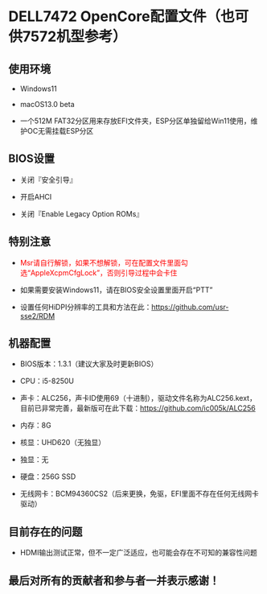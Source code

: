 # DELL7472 OpenCore配置文件（也可供7572机型参考）

## 使用环境
* Windows11

* macOS13.0 beta

* 一个512M FAT32分区用来存放EFI文件夹，ESP分区单独留给Win11使用，维护OC无需挂载ESP分区

## BIOS设置

* 关闭『安全引导』

* 开启AHCI

* 关闭『Enable Legacy Option ROMs』

## 特别注意

* <font color=red> Msr请自行解锁，如果不想解锁，可在配置文件里面勾选“AppleXcpmCfgLock”，否则引导过程中会卡住 </font>

* 如果需要安装Windows11，请在BIOS安全设置里面开启“PTT”

* 设置任何HiDPI分辨率的工具和方法在此：https://github.com/usr-sse2/RDM

## 机器配置

* BIOS版本：1.3.1（建议大家及时更新BIOS）

* CPU：i5-8250U

* 声卡：ALC256，声卡ID使用69（十进制），驱动文件名称为ALC256.kext，目前已非常完善，最新版可在此下载：https://github.com/ic005k/ALC256

* 内存：8G

* 核显：UHD620（无独显）

* 独显：无

* 硬盘：256G SSD

* 无线网卡：BCM94360CS2（后来更换，免驱，EFI里面不存在任何无线网卡驱动）

## 目前存在的问题

* HDMI输出测试正常，但不一定广泛适应，也可能会存在不可知的兼容性问题

## 最后对所有的贡献者和参与者一并表示感谢！
